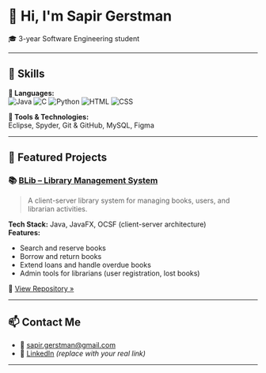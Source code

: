 
# 👋 Hi, I'm Sapir Gerstman

🎓 3-year Software Engineering student

---

## 💼 Skills

**🔧 Languages:**  
![Java](https://img.shields.io/badge/Java-%23ED8B00.svg?style=for-the-badge&logo=java&logoColor=white)
![C](https://img.shields.io/badge/C-%2300599C.svg?style=for-the-badge&logo=c&logoColor=white)
![Python](https://img.shields.io/badge/Python-%233776AB.svg?style=for-the-badge&logo=python&logoColor=white)
![HTML](https://img.shields.io/badge/HTML-%23E34F26.svg?style=for-the-badge&logo=html5&logoColor=white)
![CSS](https://img.shields.io/badge/CSS-%231572B6.svg?style=for-the-badge&logo=css3&logoColor=white)

**🧰 Tools & Technologies:**  
Eclipse, Spyder, Git & GitHub, MySQL, Figma  

---

## 📂 Featured Projects

### 📚 [BLib – Library Management System](https://github.com/Method-for-Software-System-Development/BLib4)  
> A client-server library system for managing books, users, and librarian activities.

**Tech Stack:** Java, JavaFX, OCSF (client-server architecture)  
**Features:**  
- Search and reserve books  
- Borrow and return books  
- Extend loans and handle overdue books  
- Admin tools for librarians (user registration, lost books)

🔗 [View Repository »](https://github.com/Method-for-Software-System-Development/BLib4)

---

## 📫 Contact Me

- 📧 sapir.gerstman@gmail.com  
- 💼 [LinkedIn](https://www.linkedin.com/in/YOUR-LINK-HERE) *(replace with your real link)*

---
